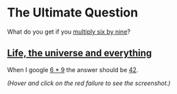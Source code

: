 # The Ultimate Question

What do you get if you [multiply six by nine](http://en.wikipedia.org/wiki/Phrases_from_The_Hitchhiker%27s_Guide_to_the_Galaxy#Answer_to_the_Ultimate_Question_of_Life.2C_the_Universe.2C_and_Everything_.2842.29)? 

## [Life, the universe and everything](- "the-answer c:status=ExpectedToFail")
When I google [6 * 9](- "searchFor(#TEXT)") the answer should be [42](- "?=getCalculatorResult()").

_(Hover and click on the red failure to see the screenshot.)_